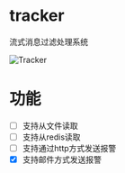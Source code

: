 # tracker
流式消息过滤处理系统  

![Tracker](https://raw.githubusercontent.com/dearcode/tracker/master/docs/tracker.png "Tracker")  

# 功能  
- [ ] 支持从文件读取  
- [ ] 支持从redis读取  
- [ ] 支持通过http方式发送报警  
- [x] 支持邮件方式发送报警  

